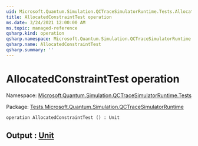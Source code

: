 ```yaml
---
uid: Microsoft.Quantum.Simulation.QCTraceSimulatorRuntime.Tests.AllocatedConstraintTest
title: AllocatedConstraintTest operation
ms.date: 3/24/2021 12:00:00 AM
ms.topic: managed-reference
qsharp.kind: operation
qsharp.namespace: Microsoft.Quantum.Simulation.QCTraceSimulatorRuntime.Tests
qsharp.name: AllocatedConstraintTest
qsharp.summary: ''
---
```


# AllocatedConstraintTest operation

Namespace: [Microsoft.Quantum.Simulation.QCTraceSimulatorRuntime.Tests](xref:Microsoft.Quantum.Simulation.QCTraceSimulatorRuntime.Tests)

Package: [Tests.Microsoft.Quantum.Simulation.QCTraceSimulatorRuntime](https://nuget.org/packages/Tests.Microsoft.Quantum.Simulation.QCTraceSimulatorRuntime)




```qsharp
operation AllocatedConstraintTest () : Unit
```


## Output : [Unit](xref:microsoft.quantum.lang-ref.unit)

